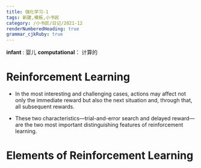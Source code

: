 ```yaml
---
title: 强化学习-1
tags: 新建,模板,小书匠
category: /小书匠/日记/2021-12
renderNumberedHeading: true
grammar_cjkRuby: true
---
```



**infant** : 婴儿
**computational**： 计算的

# Reinforcement Learning
- In the most interesting and challenging cases, actions may affect not only the immediate reward but also the next situation and, through that, all subsequent rewards.

- These two characteristics—trial-and-error search and delayed reward—are the two most important distinguishing features of reinforcement learning.

# Elements of Reinforcement Learning
